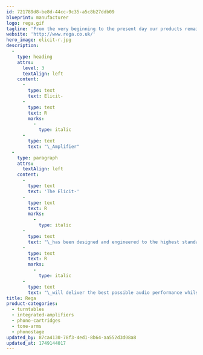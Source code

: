 ```yaml
---
id: 721789d8-be8d-44cc-9c35-a5c8b27ddb09
blueprint: manufacturer
logo: rega.gif
tagline: 'From the very beginning to the present day our products remain at the cutting edge of technology.'
website: 'http://www.rega.co.uk/'
hero_image: elicit-r.jpg
description:
  -
    type: heading
    attrs:
      level: 3
      textAlign: left
    content:
      -
        type: text
        text: Elicit-
      -
        type: text
        text: R
        marks:
          -
            type: italic
      -
        type: text
        text: "\_Amplifier"
  -
    type: paragraph
    attrs:
      textAlign: left
    content:
      -
        type: text
        text: 'The Elicit-'
      -
        type: text
        text: R
        marks:
          -
            type: italic
      -
        type: text
        text: "\_has been designed and engineered to the highest standard. The Elicit-"
      -
        type: text
        text: R
        marks:
          -
            type: italic
      -
        type: text
        text: "\_will deliver the best possible audio performance whilst remaining simple to use and easy to setup"
title: Rega
product-categories:
  - turntables
  - integrated-amplifiers
  - phono-cartridges
  - tone-arms
  - phonostage
updated_by: 87ca4130-78f3-4ed1-8b64-aa552d3d08a8
updated_at: 1749144017
---
```

